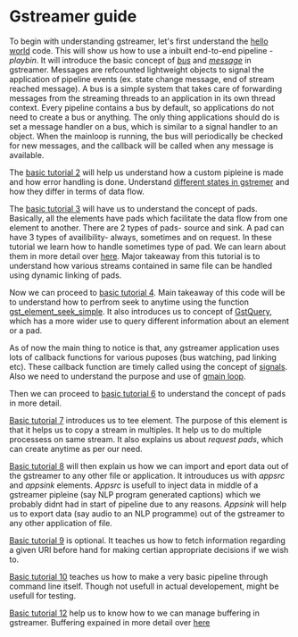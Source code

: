 # Gstreamer guide

To begin with understanding gstreamer, let's first understand the [hello world](https://gstreamer.freedesktop.org/documentation/tutorials/basic/hello-world.html?gi-language=c) code. This will show us how to use a inbuilt end-to-end pipeline - *playbin*. It will introduce the basic concept of [*bus*](https://gstreamer.freedesktop.org/documentation/application-development/basics/bus.html?gi-language=c) and [*message*](https://gstreamer.freedesktop.org/documentation/additional/design/messages.html?gi-language=c) in gstreamer. Messages are refcounted lightweight objects to signal the application of pipeline events (ex. state change message, end of stream reached message). A bus is a simple system that takes care of forwarding messages from the streaming threads to an application in its own thread context. Every pipeline contains a bus by default, so applications do not need to create a bus or anything. The only thing applications should do is set a message handler on a bus, which is similar to a signal handler to an object. When the mainloop is running, the bus will periodically be checked for new messages, and the callback will be called when any message is available.

   The [basic tutorial 2](https://gstreamer.freedesktop.org/documentation/tutorials/basic/concepts.html?gi-language=c) will help us understand how a custom pipleine is made and how error handling is done. Understand [different states in gstremer](https://gstreamer.freedesktop.org/documentation/plugin-development/basics/states.html?gi-language=c) and how they differ in terms of data flow.
   
   The [basic tutorial 3](https://gstreamer.freedesktop.org/documentation/tutorials/basic/dynamic-pipelines.html?gi-language=c) will have us to understand the concept of pads. Basically, all the elements have pads which facilitate the data flow from one element to another. There are 2 types of pads- source and sink. A pad can have 3 types of availibility- always, sometimes and on request.  In these tutorial we learn how to handle sometimes type of pad. We can learn about them in more detail over [here](https://gstreamer.freedesktop.org/documentation/application-development/basics/pads.html?gi-language=c). Major takeaway from this tutorial is to understand how various streams contained in same file can be handled using dynamic linking of pads.
   
   Now we can proceed to [basic tutorial 4](https://gstreamer.freedesktop.org/documentation/tutorials/basic/time-management.html?gi-language=c). Main takeaway of this code will be to understand how to perfrom seek to anytime using the function [gst_element_seek_simple](https://gstreamer.freedesktop.org/documentation/gstreamer/gstelement.html?gi-language=c#gst_element_seek_simple). It also introduces us to concept of [GstQuery](https://gstreamer.freedesktop.org/documentation/gstreamer/gstquery.html?gi-language=c), which has a more wider use to query different information about an element or a pad. 
   
   As of now the main thing to notice is that, any gstreamer application uses lots of callback functions for various puposes (bus watching, pad linking etc). These callback function are timely called using the concept of [signals](https://gstreamer.freedesktop.org/documentation/plugin-development/basics/signals.html?gi-language=c). Also we need to understand the purpose and use of [gmain loop](https://www.freedesktop.org/software/gstreamer-sdk/data/docs/latest/glib/glib-The-Main-Event-Loop.html).
   
   Then we can proceed to [basic tutorial 6](https://gstreamer.freedesktop.org/documentation/tutorials/basic/media-formats-and-pad-capabilities.html?gi-language=c) to understand the concept of pads in more detail.
   
   [Basic tutorial 7](https://gstreamer.freedesktop.org/documentation/tutorials/basic/multithreading-and-pad-availability.html?gi-language=c) introduces us to tee element. The purpose of this element is that it helps us to copy a stream in multiples. It help us to do multiple processess on same stream. It also explains us about *request pads*, which can create anytime as per our need.
  
   [Basic tutorial 8](https://gstreamer.freedesktop.org/documentation/tutorials/basic/short-cutting-the-pipeline.html?gi-language=c) will then explain us how we can import and eport data out of the gstreamer to any other file or application. It introuduces us with *appsrc* and *appsink* elements. *Appsrc* is usefull to inject data in middle of a gstreamer pipleine (say NLP program generated captions) which we probably didnt had in start of pipeline due to any reasons. *Appsink* will help us to export data (say audio to an NLP programme) out of the gstreamer to any other application of file.
   
   [Basic tutorial 9](https://gstreamer.freedesktop.org/documentation/tutorials/basic/media-information-gathering.html?gi-language=c) is optional. It teaches us how to fetch information regarding a given URI before hand for making certian appropriate decisions if we wish to.
    
   [Basic tutorial 10](https://gstreamer.freedesktop.org/documentation/tutorials/basic/gstreamer-tools.html?gi-language=c) teaches us how to make a very basic pipeline through command line itself. Though not usefull in actual developement, might be usefull for testing.
    
   [Basic tutorial 12](https://gstreamer.freedesktop.org/documentation/tutorials/basic/streaming.html?gi-language=c) help us to know how to we can manage buffering in gstreamer. Buffering expained in more detail over [here](https://gstreamer.freedesktop.org/documentation/application-development/advanced/buffering.html?gi-language=cgstreamer%20buufering)
   
